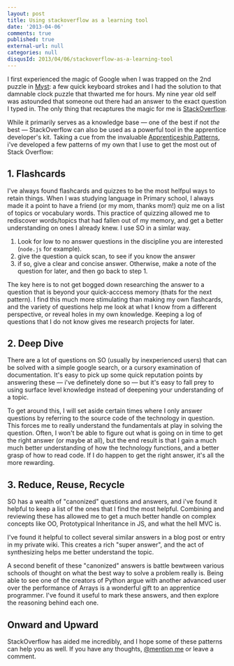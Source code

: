 ```yaml
---
layout: post
title: Using stackoverflow as a learning tool
date: '2013-04-06'
comments: true
published: true
external-url: null
categories: null
disqusId: 2013/04/06/stackoverflow-as-a-learning-tool
---
```

I first experienced the magic of Google when I was trapped on the 2nd puzzle in [Myst](http://en.wikipedia.org/wiki/Myst): a few quick keyboard strokes and I had the solution to that damnable clock puzzle that thwarted me for hours. My nine year old self was astounded that someone out there had an answer to the exact question I typed in. The only thing that recaptures the magic for me is [StackOverflow](http://stackoverflow.com/).

While it primarily serves as a knowledge base — one of the best if not *the* best — StackOverflow can also be used as a powerful tool in the apprentice developer's kit. Taking a cue from the invaluable [Apprenticeship Patterns](http://apprenticeship-patterns.labs.oreilly.com/), i've developed a few patterns of my own that I use to get the most out of Stack Overflow:

## 1. Flashcards

  I've always found flashcards and quizzes to be the most helfpul ways to retain things. When I was studying language in Primary school, I always made it a point to have a friend (or my mom, thanks mom!) quiz me on a list of topics or vocabulary words. This practice of quizzing allowed me to rediscover words/topics that had fallen out of my memory, and get a better understanding on ones I already knew. I use SO in a simlar way.

  1. Look for low to no answer questions in the discipline you are interested (``node.js`` for example).
  2. give the question a quick scan, to see if you know the answer
  3. if so, give a clear and concise answer. Otherwise, make a note of the question for later, and then go back to step 1.

  The key here is to not get bogged down researching the answer to a question that is beyond your quick-acccess memory (thats for the next pattern). I find this much more stimulating than making my own flashcards, and the variety of questions help me look at what I know from a different perspective, or reveal holes in my own knowledge. Keeping a log of questions that I do not know gives me research projects for later.

## 2. Deep Dive

  There are a lot of questions on SO (usually by inexperienced users) that can be solved with a simple google search, or a cursory examination of documentation. It's easy to pick up some quick reputation points by answering these — i've definetely done so — but it's easy to fall prey to using surface level knowledge instead of deepening your understanding of a topic.

  To get around this, I will set aside certain times where I only answer questions by referring to the source code of the technology in question. This forces me to really understand the fundamentals at play in solving the question. Often, I won't be able to figure out what is going on in time to get the right answer (or maybe at all), but the end result is that I gain a much much better understanding of how the technology functions, and a better grasp of how to read code. If I do happen to get the right answer, it's all the more rewarding.

## 3. Reduce, Reuse, Recycle

  SO has a wealth of "canonized" questions and answers, and i've found it helpful to keep a list of the ones that I find the most helpful. Combining and reviewing these has allowed me to get a much better handle on complex concepts like OO, Prototypical Inheritance in JS, and what the hell MVC is.

  I've found it helpful to collect several similar answers in a blog post or entry in my private wiki. This creates a rich "super answer", and the act of synthesizing helps me better understand the topic.

  A second benefit of these "canonized" answers is battle bewtween various schools of thought on what the best way to solve a problem really is. Being able to see one of the creators of Python argue with another advanced user over the performance of Arrays is a wonderful gift to an apprentice programmer. I've found it useful to mark these answers, and then explore the reasoning behind each one.

## Onward and Upward
StackOverflow has aided me incredibly, and I hope some of these patterns can help you as well. If you have any thoughts, [@mention me](twitter.com/itsnicktomlin) or leave a comment.
